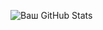 ![Ваш GitHub Stats](https://github-readme-stats.vercel.app/api?username=mefedraw&show_icons=true&theme=dark)
